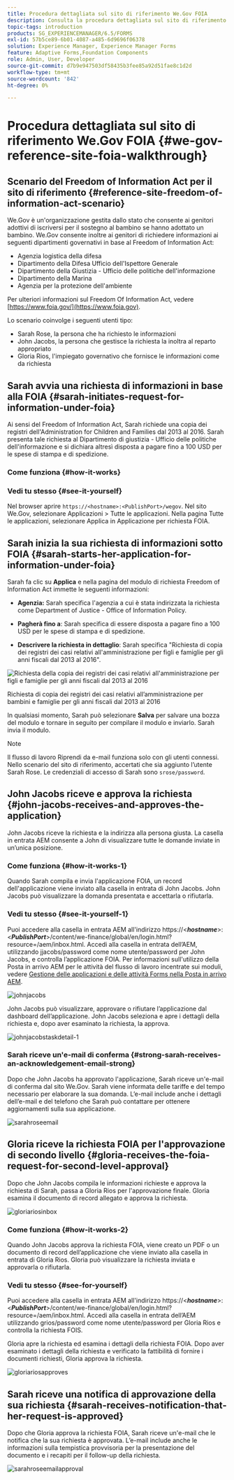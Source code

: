 ```yaml
---
title: Procedura dettagliata sul sito di riferimento We.Gov FOIA
description: Consulta la procedura dettagliata sul sito di riferimento We.Gov per capire in che modo AEM Forms aiuta i governi a ricevere e comunicare le informazioni richieste da singoli individui in base al Freedom of Information Act.
topic-tags: introduction
products: SG_EXPERIENCEMANAGER/6.5/FORMS
exl-id: 57b5ce89-6b01-4087-a485-6d9696f06378
solution: Experience Manager, Experience Manager Forms
feature: Adaptive Forms,Foundation Components
role: Admin, User, Developer
source-git-commit: d7b9e947503df58435b3fee85a92d51fae8c1d2d
workflow-type: tm+mt
source-wordcount: '842'
ht-degree: 0%

---
```


# Procedura dettagliata sul sito di riferimento We.Gov FOIA {#we-gov-reference-site-foia-walkthrough}

## Scenario del Freedom of Information Act per il sito di riferimento {#reference-site-freedom-of-information-act-scenario}

We.Gov è un&#39;organizzazione gestita dallo stato che consente ai genitori adottivi di iscriversi per il sostegno al bambino se hanno adottato un bambino. We.Gov consente inoltre ai genitori di richiedere informazioni ai seguenti dipartimenti governativi in base al Freedom of Information Act:

* Agenzia logistica della difesa
* Dipartimento della Difesa Ufficio dell&#39;Ispettore Generale
* Dipartimento della Giustizia - Ufficio delle politiche dell&#39;informazione
* Dipartimento della Marina
* Agenzia per la protezione dell&#39;ambiente

Per ulteriori informazioni sul Freedom Of Information Act, vedere [https://www.foia.gov/](https://www.foia.gov).

Lo scenario coinvolge i seguenti utenti tipo:

* Sarah Rose, la persona che ha richiesto le informazioni
* John Jacobs, la persona che gestisce la richiesta la inoltra al reparto appropriato
* Gloria Rios, l&#39;impiegato governativo che fornisce le informazioni come da richiesta

## Sarah avvia una richiesta di informazioni in base alla FOIA {#sarah-initiates-request-for-information-under-foia}

Ai sensi del Freedom of Information Act, Sarah richiede una copia dei registri dell&#39;Administration for Children and Families dal 2013 al 2016. Sarah presenta tale richiesta al Dipartimento di giustizia - Ufficio delle politiche dell&#39;informazione e si dichiara altresì disposta a pagare fino a 100 USD per le spese di stampa e di spedizione.

### Come funziona {#how-it-works}

### Vedi tu stesso {#see-it-yourself}

Nel browser aprire `https://<hostname>:<PublishPort>/wegov`. Nel sito We.Gov, selezionare Applicazioni > Tutte le applicazioni. Nella pagina Tutte le applicazioni, selezionare Applica in Applicazione per richiesta FOIA.

## Sarah inizia la sua richiesta di informazioni sotto FOIA {#sarah-starts-her-application-for-information-under-foia}

Sarah fa clic su **Applica** e nella pagina del modulo di richiesta Freedom of Information Act immette le seguenti informazioni:

* **Agenzia:** Sarah specifica l&#39;agenzia a cui è stata indirizzata la richiesta come Department of Justice - Office of Information Policy.

* **Pagherà fino a**: Sarah specifica di essere disposta a pagare fino a 100 USD per le spese di stampa e di spedizione.
* **Descrivere la richiesta in dettaglio**: Sarah specifica &quot;Richiesta di copia dei registri dei casi relativi all&#39;amministrazione per figli e famiglie per gli anni fiscali dal 2013 al 2016&quot;.

![Richiesta della copia dei registri dei casi relativi all&#39;amministrazione per figli e famiglie per gli anni fiscali dal 2013 al 2016](assets/sarahfiosform.png)

Richiesta di copia dei registri dei casi relativi all’amministrazione per bambini e famiglie per gli anni fiscali dal 2013 al 2016

In qualsiasi momento, Sarah può selezionare **Salva** per salvare una bozza del modulo e tornare in seguito per compilare il modulo e inviarlo. Sarah invia il modulo.

>[!NOTE]
>
>Il flusso di lavoro Riprendi da e-mail funziona solo con gli utenti connessi. Nello scenario del sito di riferimento, accertati che sia aggiunto l’utente Sarah Rose. Le credenziali di accesso di Sarah sono `srose/password`.

## John Jacobs riceve e approva la richiesta {#john-jacobs-receives-and-approves-the-application}

John Jacobs riceve la richiesta e la indirizza alla persona giusta. La casella in entrata AEM consente a John di visualizzare tutte le domande inviate in un’unica posizione.

### Come funziona {#how-it-works-1}

Quando Sarah compila e invia l&#39;applicazione FOIA, un record dell&#39;applicazione viene inviato alla casella in entrata di John Jacobs. John Jacobs può visualizzare la domanda presentata e accettarla o rifiutarla.

### Vedi tu stesso {#see-it-yourself-1}

Puoi accedere alla casella in entrata AEM all&#39;indirizzo https://&lt;***hostname***>:&lt;***PublishPort***>/content/we-finance/global/en/login.html?resource=/aem/inbox.html. Accedi alla casella in entrata dell’AEM, utilizzando jjacobs/password come nome utente/password per John Jacobs, e controlla l’applicazione FOIA. Per informazioni sull&#39;utilizzo della Posta in arrivo AEM per le attività del flusso di lavoro incentrate sui moduli, vedere [Gestione delle applicazioni e delle attività Forms nella Posta in arrivo AEM](/help/forms/using/manage-applications-inbox.md).

![johnjacobs](assets/johnjacobs.png)

John Jacobs può visualizzare, approvare o rifiutare l’applicazione dal dashboard dell’applicazione. John Jacobs seleziona e apre i dettagli della richiesta e, dopo aver esaminato la richiesta, la approva.

![johnjacobstaskdetail-1](assets/johnjacobstaskdetail-1.png)

### <strong>Sarah riceve un&#39;e-mail di conferma</strong> {#strong-sarah-receives-an-acknowledgement-email-strong}

Dopo che John Jacobs ha approvato l&#39;applicazione, Sarah riceve un&#39;e-mail di conferma dal sito We.Gov. Sarah viene informata delle tariffe e del tempo necessario per elaborare la sua domanda. L’e-mail include anche i dettagli dell’e-mail e del telefono che Sarah può contattare per ottenere aggiornamenti sulla sua applicazione.

![sarahroseemail](assets/sarahroseemail.png)

## Gloria riceve la richiesta FOIA per l&#39;approvazione di secondo livello {#gloria-receives-the-foia-request-for-second-level-approval}

Dopo che John Jacobs compila le informazioni richieste e approva la richiesta di Sarah, passa a Gloria Rios per l&#39;approvazione finale. Gloria esamina il documento di record allegato e approva la richiesta.

![gloriariosinbox](assets/gloriariosinbox.png)

### Come funziona {#how-it-works-2}

Quando John Jacobs approva la richiesta FOIA, viene creato un PDF o un documento di record dell’applicazione che viene inviato alla casella in entrata di Gloria Rios. Gloria può visualizzare la richiesta inviata e approvarla o rifiutarla.

### Vedi tu stesso {#see-for-yourself}

Puoi accedere alla casella in entrata AEM all&#39;indirizzo https://&lt;***hostname***>:&lt;***PublishPort***>/content/we-finance/global/en/login.html?resource=/aem/inbox.html. Accedi alla casella in entrata dell’AEM utilizzando grios/password come nome utente/password per Gloria Rios e controlla la richiesta FOIS.

Gloria apre la richiesta ed esamina i dettagli della richiesta FOIA. Dopo aver esaminato i dettagli della richiesta e verificato la fattibilità di fornire i documenti richiesti, Gloria approva la richiesta.

![gloriariosapproves](assets/gloriariosapproves.png)

## Sarah riceve una notifica di approvazione della sua richiesta {#sarah-receives-notification-that-her-request-is-approved}

Dopo che Gloria approva la richiesta FOIA, Sarah riceve un&#39;e-mail che le notifica che la sua richiesta è approvata. L’e-mail include anche le informazioni sulla tempistica provvisoria per la presentazione del documento e i recapiti per il follow-up della richiesta.

![sarahroseemailapproval](assets/sarahroseemailapproval.png)
